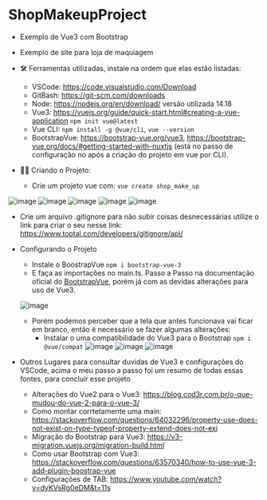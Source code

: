 # ShopMakeupProject
- Exemplo de Vue3 com Bootstrap
- Exemplo de site para loja de maquiagem

- :hammer_and_wrench: Ferramentas utilizadas, instale na ordem que elas estão listadas: 
  - VSCode: https://code.visualstudio.com/Download
  - GitBash: https://git-scm.com/downloads
  - Node: https://nodejs.org/en/download/ versão utilizada 14.18 
  - Vue3:  https://vuejs.org/guide/quick-start.html#creating-a-vue-application ```npm init vue@latest```
  - Vue CLI: ```npm install -g @vue/cli```, ```vue --version```
  - BootstrapVue: https://bootstrap-vue.org/vue3, https://bootstrap-vue.org/docs/#getting-started-with-nuxtjs (está no passo de configuração no após a criação do projeto em vue por CLI).
 
- :construction_worker_woman:	 Criando o Projeto:
  - Crie um projeto vue com: ```vue create shop_make_up ```

![image](https://user-images.githubusercontent.com/47541659/215292046-59a59814-0f75-40b0-9eff-16b2955369bc.png)
![image](https://user-images.githubusercontent.com/47541659/215292164-0adddad5-8d5f-4b8b-9ac2-721f94ee1c7d.png)
![image](https://user-images.githubusercontent.com/47541659/215292227-a53cd105-4ddd-4a39-b8b8-c09b0eb17441.png)
![image](https://user-images.githubusercontent.com/47541659/215292490-1f577211-5cf6-4e8b-9352-53cdc9de5cd3.png)
![image](https://user-images.githubusercontent.com/47541659/215292856-a260dceb-27b0-40e8-9258-5f3ab6c3f7d9.png)
  - Crie um arquivo .gitignore para não subir coisas desnecessárias utilize o link para criar o seu nesse link: https://www.toptal.com/developers/gitignore/api/

- Configurando o Projeto
  - Instale o BoostrapVue ```npm i bootstrap-vue-3```
  - E faça as importações no main.ts. Passo a Passo na documentação oficial do [BootstrapVue](https://bootstrap-vue.org/docs#getting-started), porém já com as devidas alterações para uso de Vue3.
  
  ![image](https://user-images.githubusercontent.com/47541659/215296616-8aa12abd-3886-4f34-a231-38eebc59c9af.png)
  - Porém podemos perceber que a tela que antes funcionava vai ficar em branco, então é necessário se fazer algumas alterações:
     - Instalar o uma compatibilidade do Vue3 para o Bootstrap ```npm i @vue/compat```
     ![image](https://user-images.githubusercontent.com/47541659/215297200-56bbe158-b5a6-4a28-81d9-e48fbf44eb12.png)
     ![image](https://user-images.githubusercontent.com/47541659/215297227-ca818985-afb0-4d22-b3e3-aa3c33f50148.png)
     ![image](https://user-images.githubusercontent.com/47541659/215297238-48ef03df-6d56-4de1-b4df-f41f98c8e2fb.png)



- Outros Lugares para consultar duvidas de Vue3 e configurações do VSCode, acima o meu passo a passo foi um resumo de todas essas fontes, para concluir esse projeto
  - Alterações do Vue2 para o Vue3: https://blog.cod3r.com.br/o-que-mudou-do-vue-2-para-o-vue-3/
  - Como montar corrtetamente uma main: https://stackoverflow.com/questions/64032296/property-use-does-not-exist-on-type-typeof-property-extend-does-not-exi
  - Migração do Bootstrap para Vue3: https://v3-migration.vuejs.org/migration-build.html
  - Como usar Bootstrap com Vue3: https://stackoverflow.com/questions/63570340/how-to-use-vue-3-add-plugin-boostrap-vue
  - Configurações de TAB: https://www.youtube.com/watch?v=dyKVsRg0eDM&t=11s
  
